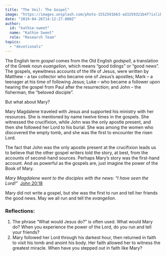 ```yaml
---
title: "The Veil: The Gospel"
image: "https://images.unsplash.com/photo-1552591663-ad3259321b4f?ixlib=rb-1.2.1&q=85&fm=jpg&crop=entropy&cs=srgb&ixid=eyJhcHBfaWQiOjk2NjF9"
date: "2019-04-26T14:12:27.000Z"
author:
  id: "kathie-sweet"
  name: "Kathie Sweet"
  role: "Research Team"
topics:
  - "devotionals"
---
```

The English term _gospel_ comes from the Old English _godspell_, a translation of the Greek noun _euangelion_, which means “good tidings” or “good news”. The gospels, eyewitness accounts of the life of Jesus, were written by Matthew - a tax collector who became one of Jesus’s apostles; Mark – a teenager at his time of following Jesus;  Luke – who became a follower upon hearing the gospel from Paul after the resurrection; and John – the fisherman, the “beloved disciple”.

But what about Mary?

Mary Magdalene traveled with Jesus and supported his ministry with her resources.  She is mentioned by name twelve times in the gospels.  She witnessed the crucifixion, while John was the only apostle present, and then she followed her Lord to his burial. She was among the women who discovered the empty tomb, and she was the first to encounter the risen Lord.

The fact that John was the only apostle present at the crucifixion leads us to believe that the other gospel writers told the story, at best, from the accounts of second-hand sources.  Perhaps Mary’s story was the first-hand account.  And as powerful as the gospels are, just imagine the power of the Book of Mary.

_Mary Magdalene went to the disciples with the news: “I have seen the Lord!”_   [John 20:18][1]

Mary did not write a gospel, but she was the first to run and tell her friends the good news.  May we all run and tell the _evangelion_.

### Reflections:
1. The phrase “What would Jesus do?” is often used.  What would Mary do?  When you experience the power of the Lord, do you run and tell your friends?
2. Mary  followed her Lord through his darkest hour, then returned in faith to visit his tomb and anoint his body.  Her faith allowed her to witness the greatest miracle.  When have you stepped out in faith like Mary?

[1]: https://www.bible.com/113/jhn.20.18

